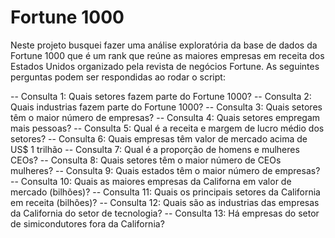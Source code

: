 # Fortune 1000

Neste projeto busquei fazer uma análise exploratória da base de dados da Fortune 1000 que é um rank que reúne as maiores empresas em receita dos Estados Unidos organizado pela revista de negócios Fortune. As seguintes perguntas podem ser respondidas ao rodar o script:

-- Consulta 1: Quais setores fazem parte do Fortune 1000?
-- Consulta 2: Quais industrias fazem parte do Fortune 1000?
-- Consulta 3: Quais setores têm o maior número de empresas?
-- Consulta 4: Quais setores empregam mais pessoas?
-- Consulta 5: Qual é a receita e margem de lucro médio dos setores? 
-- Consulta 6: Quais empresas têm valor de mercado acima de US$ 1 trilhão
-- Consulta 7: Qual é a proporção de homens e mulheres CEOs?
-- Consulta 8: Quais setores têm o maior número de CEOs mulheres?
-- Consulta 9: Quais estados têm o maior número de empresas?
-- Consulta 10: Quais as maiores empresas da Californa em valor de mercado (bilhões)?
-- Consulta 11: Quais os principais setores da California em receita (bilhões)? 
-- Consulta 12: Quais são as industrias das empresas da California do setor de tecnologia? 
-- Consulta 13: Há empresas do setor de simicondutores fora da California? 
